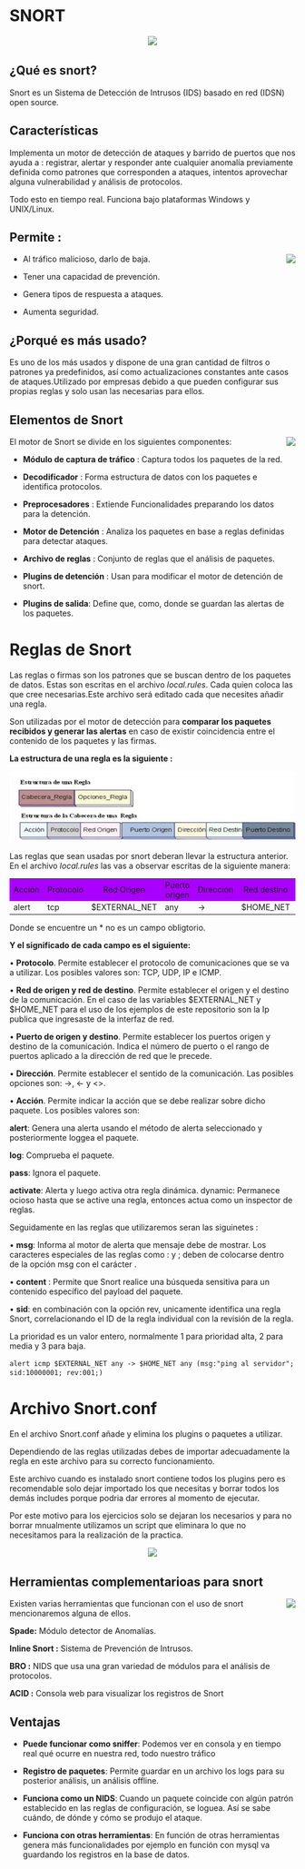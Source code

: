 # SNORT

<p style="text-align : center;">

<img src="https://www.stickpng.com/assets/images/586e6b2cc2d41da57a33ca0d.png" style="center;"/>

</p>



## ¿Qué es snort?

Snort es un Sistema de Detección de Intrusos (IDS) basado en red (IDSN) open source.



## Características

Implementa un motor de detección de ataques y barrido de puertos que nos ayuda a :
registrar, alertar y responder ante cualquier anomalía previamente definida como patrones 
que corresponden a ataques, intentos aprovechar alguna vulnerabilidad y análisis de protocolos.

Todo esto en tiempo real. Funciona bajo plataformas Windows y UNIX/Linux.


## Permite :

<img src="https://encrypted-tbn0.gstatic.com/images?q=tbn%3AANd9GcTS7z52iiwtq8m8pvL_2JSdtvHgSL2sAS4O7pNcG4Wsw2nFv-bz&usqp=CAU" style="float:right;" height="160"/>

* Al tráfico malicioso, darlo de baja. 

* Tener una capacidad de prevención. 

* Genera tipos de respuesta a ataques.

* Aumenta seguridad.



## ¿Porqué es más usado?

Es uno de los más usados y dispone de una gran cantidad de filtros o patrones ya predefinidos, así como actualizaciones constantes ante casos de ataques.Utilizado por empresas debido a que pueden configurar sus propias reglas y solo usan las necesarias para ellos.


## Elementos de Snort

<img src="https://lh3.googleusercontent.com/proxy/H4Ssz4fcMUWhhdKeuFaLm3gvPXqAigg29Wg8HYcLumuW6FeC1hIuQ6679QS59N0wzwuNqSpQpsCfuXCqAeEkIS9Gjv60rWL4HKV2CIw" style="float:right;" height="300"/>


El motor de Snort se divide en los siguientes componentes:

* __Módulo de captura de tráfico__ : 
Captura todos los paquetes de la red.

* __Decodificador__ :
Forma estructura de datos con los paquetes e identifica protocolos.

* __Preprocesadores__ :
 Extiende Funcionalidades preparando los datos para la detención.

* __Motor de Detención__ :
Analiza los paquetes en base a reglas definidas para detectar ataques.

* __Archivo de reglas__ :
 Conjunto de reglas que el análisis de paquetes.

* __Plugins de detención__ :
Usan para modificar el motor de detención de snort.

* __Plugins de salida__:
Define que, como, donde se guardan las alertas de los paquetes.


# Reglas de Snort

Las reglas o firmas son los patrones que se buscan dentro de los paquetes de datos. Estas son escritas en el archivo  _local.rules_.
Cada quien coloca las que cree necesarias.Este archivo será editado cada que necesites añadir una regla.


Son utilizadas por el motor de detección para __comparar los paquetes recibidos y generar 
las alertas__ en caso de existir coincidencia entre el contenido de los paquetes y las firmas.

__La estructura de una regla es la siguiente :__




<p style="text-align : center;">

<img src="./recursos/11.jpg" style="center;"/>

</p>



Las reglas que sean usadas por snort deberan llevar la estructura anterior. En el archivo _local.rules_ las vas a observar escritas de la siguiente manera:

<table  width="100%" height="100%">
<tr style="text-align : center;">
<td style="background-color :#aa00ff;" > Acción</td>
<td style="background-color :#aa00ff;"> Protocolo</td>
<td style="background-color :#aa00ff;" > Red Origen</td>
<td style="background-color :#aa00ff;" >Puerto origen</td>
<td style="background-color :#aa00ff;">Dirección</td>
<td style="background-color :#aa00ff;">Red destino</td>
<td style="background-color :#aa00ff;">*Puerto destino</td>
</tr>

<tr>
<td>alert</td>
<td>tcp</td>
<td>$EXTERNAL_NET</td>
<td>any</td>
<td>-></td>
<td>$HOME_NET</td>
<td>53</td>
</tr></table>



Donde se encuentre un  * no es un campo obligtorio.

__Y el significado de cada campo es el siguiente:__

• __Protocolo__. Permite establecer el protocolo de comunicaciones que se va a utilizar. Los posibles valores son: TCP, UDP, IP e ICMP.

• __Red de origen y red de destino__. Permite establecer el origen y el destino de la
comunicación. En el caso de las variables $EXTERNAL_NET y $HOME_NET para el uso de los ejemplos de este repositorio son la Ip publica que ingresaste de la interfaz de red.

• __Puerto de origen y destino__. Permite establecer los puertos origen y destino de la
comunicación. Indica el número de puerto o el rango de puertos aplicado a la dirección
de red que le precede.

• __Dirección__. Permite establecer el sentido de la comunicación. Las posibles opciones son: ->, <- y <>.

• __Acción__. Permite indicar la acción que se debe realizar sobre dicho paquete. Los posibles valores son:

__alert__: Genera una alerta usando el método de alerta seleccionado y posteriormente
loggea el paquete.

__log__: Comprueba el paquete.

__pass__: Ignora el paquete.

__activate__: Alerta y luego activa otra regla dinámica.
dynamic: Permanece ocioso hasta que se active una regla, entonces actua como un
inspector de reglas.

Seguidamente en las reglas que utilizaremos seran las siguinetes :

• __msg__: Informa al motor de alerta que mensaje debe de mostrar. Los caracteres especiales
de las reglas como : y ; deben de colocarse dentro de la opción msg con el carácter \.

• __content__ : Permite que Snort realice una búsqueda sensitiva para un contenido específico
del payload del paquete.

• __sid__:  en combinación con la opción rev, unicamente identifica una regla Snort,
correlacionando el ID de la regla individual con la revisión de la regla.

La prioridad es un valor entero, normalmente 1 para prioridad alta, 2 para media y 3
para baja.



    alert icmp $EXTERNAL_NET any -> $HOME_NET any (msg:"ping al servidor"; sid:10000001; rev:001;)
    

# Archivo Snort.conf

En el archivo Snort.conf añade y elimina los plugins o paquetes a utilizar.

Dependiendo de las reglas utilizadas debes de importar adecuadamente la regla en este archivo para su correcto funcionamiento.

Este archivo cuando es instalado snort contiene todos los plugins pero es recomendable solo dejar importado los que necesitas y borrar todos los demás includes porque podria dar errores al momento de ejecutar.

Por este motivo para los ejercicios solo se dejaran los necesarios y para no borrar mnualmente utilizamos un script que eliminara lo que no necesitamos para la realización de la practica.




<p style="text-align : center;">

<img src="https://lh3.googleusercontent.com/HddqWxh9YUmU4qOtAkj14OZqRI5lzl2E-8_gpFTjNLyK-9cYT68powz-hGvsd8rfarg-hJEk3eDA81TmNh1h3lvx9LRROG-IeSrSWLTNoHKZ8iiKzNIsh2BS173lZQnu89YWgnLO" style="center;"  height="300"/>

</p>


## Herramientas complementarioas para snort

<img src="./recursos/11.jpeg" style="float:right;" height="180"/>


Existen varias herramientas que funcionan con el uso de snort mencionaremos alguna de ellos.

__Spade:__ Módulo detector de Anomalías.

__Inline Snort :__ Sistema de Prevención de Intrusos.

__BRO :__ NIDS que usa una gran variedad de módulos para el análisis de protocolos.

__ACID :__ Consola web para visualizar los registros de Snort


## Ventajas 

* __Puede funcionar como sniffer__:
Podemos ver en consola y en tiempo real qué ocurre en nuestra red, todo nuestro tráfico

* __Registro de paquetes__:
Permite guardar en un archivo los logs para su posterior análisis, un análisis offline.

* __Funciona como un NIDS__:
Cuando un paquete coincide con algún patrón establecido en las reglas de configuración, se loguea. 
Así se sabe cuándo, de dónde y cómo se produjo el ataque.

* __Funciona con otras herramientas__:
En función de otras herramientas genera más funcionalidades por ejemplo en función con mysql va guardando los registros en la base de datos.
